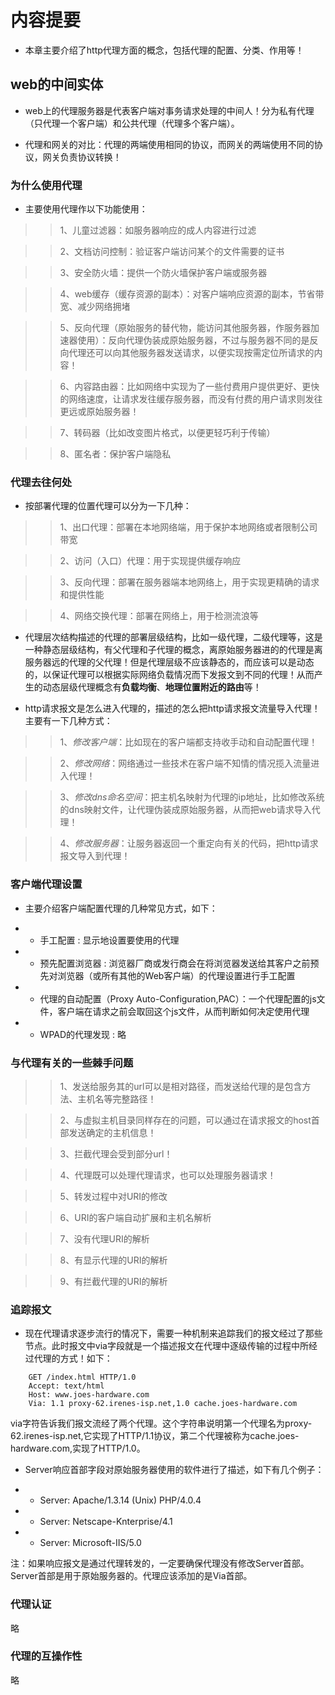 # 内容提要

* 本章主要介绍了http代理方面的概念，包括代理的配置、分类、作用等！

## web的中间实体

* web上的代理服务器是代表客户端对事务请求处理的中间人！分为私有代理（只代理一个客户端）和公共代理（代理多个客户端）。

* 代理和网关的对比：代理的两端使用相同的协议，而网关的两端使用不同的协议，网关负责协议转换！

### 为什么使用代理

* 主要使用代理作以下功能使用：

>>1、儿童过滤器：如服务器响应的成人内容进行过滤

>>2、文档访问控制：验证客户端访问某个的文件需要的证书

>>3、安全防火墙：提供一个防火墙保护客户端或服务器

>>4、web缓存（缓存资源的副本）：对客户端响应资源的副本，节省带宽、减少网络拥堵

>>5、反向代理（原始服务的替代物，能访问其他服务器，作服务器加速器使用）：反向代理伪装成原始服务器，不过与服务器不同的是反向代理还可以向其他服务器发送请求，以便实现按需定位所请求的内容！

>>6、内容路由器：比如网络中实现为了一些付费用户提供更好、更快的网络速度，让请求发往缓存服务器，而没有付费的用户请求则发往更远或原始服务器！

>>7、转码器（比如改变图片格式，以便更轻巧利于传输）

>>8、匿名者：保护客户端隐私


### 代理去往何处

* 按部署代理的位置代理可以分为一下几种：

>>1、出口代理：部署在本地网络端，用于保护本地网络或者限制公司带宽

>>2、访问（入口）代理：用于实现提供缓存响应

>>3、反向代理：部署在服务器端本地网络上，用于实现更精确的请求和提供性能

>>4、网络交换代理：部署在网络上，用于检测流浪等

* 代理层次结构描述的代理的部署层级结构，比如一级代理，二级代理等，这是一种静态层级结构，有父代理和子代理的概念，离原始服务器进的的代理是离服务器远的代理的父代理！但是代理层级不应该静态的，而应该可以是动态的，以保证代理可以根据实际网络负载情况而下发报文到不同的代理！从而产生的动态层级代理概念有**负载均衡**、**地理位置附近的路由**等！

* http请求报文是怎么进入代理的，描述的怎么把http请求报文流量导入代理！主要有一下几种方式：

>>1、*修改客户端*：比如现在的客户端都支持收手动和自动配置代理！

>>2、*修改网络*：网络通过一些技术在客户端不知情的情况揽入流量进入代理！

>>3、*修改dns命名空间*：把主机名映射为代理的ip地址，比如修改系统的dns映射文件，让代理伪装成原始服务器，从而把web请求导入代理！

>>4、*修改服务器*：让服务器返回一个重定向有关的代码，把http请求报文导入到代理！


### 客户端代理设置

* 主要介绍客户端配置代理的几种常见方式，如下：

- - 手工配置 : 显示地设置要使用的代理

- - 预先配置浏览器 : 浏览器厂商或发行商会在将浏览器发送给其客户之前预先对浏览器（或所有其他的Web客户端）的代理设置进行手工配置

- - 代理的自动配置（Proxy Auto-Configuration,PAC）：一个代理配置的js文件，客户端在请求之前会取回这个js文件，从而判断如何决定使用代理

- - WPAD的代理发现 : 略

### 与代理有关的一些棘手问题

>>1、发送给服务其的url可以是相对路径，而发送给代理的是包含方法、主机名等完整路径！

>>2、与虚拟主机目录同样存在的问题，可以通过在请求报文的host首部发送确定的主机信息！

>>3、拦截代理会受到部分url！

>>4、代理既可以处理代理请求，也可以处理服务器请求！

>>5、转发过程中对URI的修改

>>6、URI的客户端自动扩展和主机名解析

>>7、没有代理URI的解析

>>8、有显示代理的URI的解析

>>9、有拦截代理的URI的解析


### 追踪报文


* 现在代理请求逐步流行的情况下，需要一种机制来追踪我们的报文经过了那些节点。此时报文中via字段就是一个描述报文在代理中逐级传输的过程中所经过代理的方式！如下：

```
	GET /index.html HTTP/1.0
	Accept: text/html
	Host: www.joes-hardware.com
	Via: 1.1 proxy-62.irenes-isp.net,1.0 cache.joes-hardware.com

```
via字符告诉我们报文流经了两个代理。这个字符串说明第一个代理名为proxy-62.irenes-isp.net,它实现了HTTP/1.1协议，第二个代理被称为cache.joes-hardware.com,实现了HTTP/1.0。

* Server响应首部字段对原始服务器使用的软件进行了描述，如下有几个例子：
- -  Server: Apache/1.3.14 (Unix) PHP/4.0.4

- -  Server: Netscape-Knterprise/4.1

- -  Server: Microsoft-IIS/5.0

注：如果响应报文是通过代理转发的，一定要确保代理没有修改Server首部。Server首部是用于原始服务器的。代理应该添加的是Via首部。

### 代理认证

略

### 代理的互操作性

略
